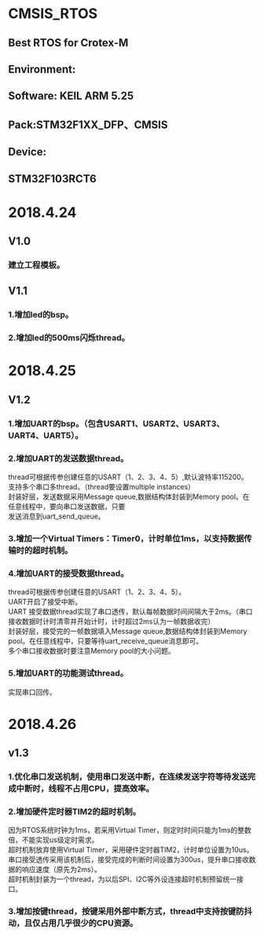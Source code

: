 # CMSIS_RTOS
## Best RTOS for Crotex-M
## Environment:
## Software: KEIL ARM 5.25
## Pack:STM32F1XX_DFP、CMSIS
## Device:
## STM32F103RCT6

# 2018.4.24
## V1.0
### 建立工程模板。
## V1.1
### 1.增加led的bsp。<br> 
### 2.增加led的500ms闪烁thread。

# 2018.4.25
## V1.2
### 1.增加UART的bsp。（包含USART1、USART2、USART3、UART4、UART5）。<br>
### 2.增加UART的发送数据thread。
thread可根据传参创建任意的USART（1、2、3、4、5）,默认波特率115200。<br>
支持多个串口多thread。（thread要设置multiple instances）<br>
封装好层，发送数据采用Message queue,数据结构体封装到Memory pool。在任意线程中，要向串口发送数据，只要<br>
发送消息到uart_send_queue。
### 3.增加一个Virtual Timers：Timer0，计时单位1ms，以支持数据传输时的超时机制。<br>
### 4.增加UART的接受数据thread。<br>
thread可根据传参创建任意的USART（1、2、3、4、5）。<br>
UART开启了接受中断。<br>
UART 接受数据thread实现了串口透传，默认每帧数据时间间隔大于2ms。（串口接收数据时计时清零并开始计时，计时超过2ms认为一帧数据收完）<br>
封装好层，接受完的一帧数据填入Message queue,数据结构体封装到Memory pool。在任意线程中，只要等待uart_receive_queue消息即可。<br>
多个串口接收数据时要注意Memory pool的大小问题。<br>
### 5.增加UART的功能测试thread。<br>
实现串口回传。<br>

# 2018.4.26
## v1.3
### 1.优化串口发送机制，使用串口发送中断，在连续发送字符等待发送完成中断时，线程不占用CPU，提高效率。
### 2.增加硬件定时器TIM2的超时机制。
因为RTOS系统时钟为1ms，若采用Virtual Timer，则定时时间只能为1ms的整数倍，不能实现us级定时需求。<br>
超时机制放弃使用Virtual Timer，采用硬件定时器TIM2，计时单位设置为10us。<br>
串口接受透传采用该机制后，接受完成的判断时间设置为300us，提升串口接收数据的响应速度（原先为2ms）。<br>
超时机制封装为一个thread，为以后SPI、I2C等外设连接超时机制预留统一接口。<br>
### 3.增加按键thread，按键采用外部中断方式，thread中支持按键防抖动，且仅占用几乎很少的CPU资源。

